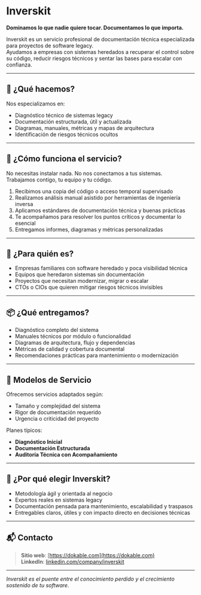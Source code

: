# Inverskit

**Dominamos lo que nadie quiere tocar. Documentamos lo que importa.**

Inverskit es un servicio profesional de documentación técnica especializada para proyectos de software legacy.  
Ayudamos a empresas con sistemas heredados a recuperar el control sobre su código, reducir riesgos técnicos y sentar las bases para escalar con confianza.

---

## 🧩 ¿Qué hacemos?

Nos especializamos en:

- Diagnóstico técnico de sistemas legacy
- Documentación estructurada, útil y actualizada
- Diagramas, manuales, métricas y mapas de arquitectura
- Identificación de riesgos técnicos ocultos

---

## 🧠 ¿Cómo funciona el servicio?

No necesitas instalar nada. No nos conectamos a tus sistemas.  
Trabajamos contigo, tu equipo y tu código.

1. Recibimos una copia del código o acceso temporal supervisado
2. Realizamos análisis manual asistido por herramientas de ingeniería inversa
3. Aplicamos estándares de documentación técnica y buenas prácticas
4. Te acompañamos para resolver los puntos críticos y documentar lo esencial
5. Entregamos informes, diagramas y métricas personalizadas
---

## 🧭 ¿Para quién es?

- Empresas familiares con software heredado y poca visibilidad técnica  
- Equipos que heredaron sistemas sin documentación  
- Proyectos que necesitan modernizar, migrar o escalar  
- CTOs o CIOs que quieren mitigar riesgos técnicos invisibles  

---

## 📦 ¿Qué entregamos?

- Diagnóstico completo del sistema
- Manuales técnicos por módulo o funcionalidad
- Diagramas de arquitectura, flujo y dependencias
- Métricas de calidad y cobertura documental
- Recomendaciones prácticas para mantenimiento o modernización

---

## 💼 Modelos de Servicio

Ofrecemos servicios adaptados según:

- Tamaño y complejidad del sistema  
- Rigor de documentación requerido  
- Urgencia o criticidad del proyecto  

Planes típicos:

- **Diagnóstico Inicial**  
- **Documentación Estructurada**  
- **Auditoría Técnica con Acompañamiento**  

---

## 🎯 ¿Por qué elegir Inverskit?

- Metodología ágil y orientada al negocio  
- Expertos reales en sistemas legacy  
- Documentación pensada para mantenimiento, escalabilidad y traspasos  
- Entregables claros, útiles y con impacto directo en decisiones técnicas  

---

## 📬 Contacto

> **Sitio web**: [https://dokable.com](https://dokable.com)  
> **LinkedIn**: [linkedin.com/company/inverskit](https://linkedin.com/company/inverskit)  

---

_Inverskit es el puente entre el conocimiento perdido y el crecimiento sostenido de tu software._
